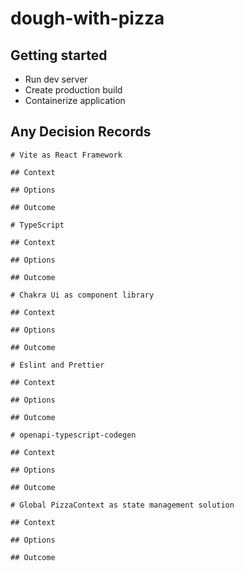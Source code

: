 # dough-with-pizza

## Getting started

- Run dev server
- Create production build
- Containerize application

## Any Decision Records

```
# Vite as React Framework

## Context

## Options

## Outcome
```

```
# TypeScript

## Context

## Options

## Outcome
```

```
# Chakra Ui as component library

## Context

## Options

## Outcome
```

```
# Eslint and Prettier

## Context

## Options

## Outcome
```

```
# openapi-typescript-codegen

## Context

## Options

## Outcome
```

```
# Global PizzaContext as state management solution

## Context

## Options

## Outcome
```
